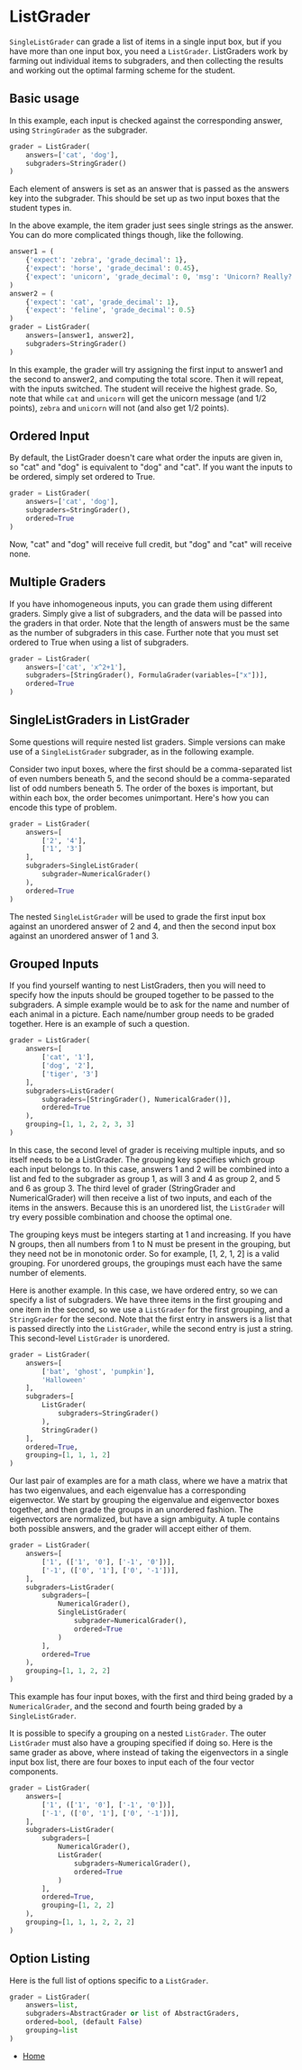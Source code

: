 # ListGrader

`SingleListGrader` can grade a list of items in a single input box, but if you have more than one input box, you need a `ListGrader`. ListGraders work by farming out individual items to subgraders, and then collecting the results and working out the optimal farming scheme for the student.


## Basic usage

In this example, each input is checked against the corresponding answer, using `StringGrader` as the subgrader.

```python
grader = ListGrader(
    answers=['cat', 'dog'],
    subgraders=StringGrader()
)
```

Each element of answers is set as an answer that is passed as the answers key into the subgrader. This should be set up as two input boxes that the student types in.

In the above example, the item grader just sees single strings as the answer. You can do more complicated things though, like the following.

```python
answer1 = (
    {'expect': 'zebra', 'grade_decimal': 1},
    {'expect': 'horse', 'grade_decimal': 0.45},
    {'expect': 'unicorn', 'grade_decimal': 0, 'msg': 'Unicorn? Really?'}
)
answer2 = (
    {'expect': 'cat', 'grade_decimal': 1},
    {'expect': 'feline', 'grade_decimal': 0.5}
)
grader = ListGrader(
    answers=[answer1, answer2],
    subgraders=StringGrader()
)
```
In this example, the grader will try assigning the first input to answer1 and the second to answer2, and computing the total score. Then it will repeat, with the inputs switched. The student will receive the highest grade. So, note that while `cat` and `unicorn` will get the unicorn message (and 1/2 points), `zebra` and `unicorn` will not (and also get 1/2 points).


## Ordered Input

By default, the ListGrader doesn't care what order the inputs are given in, so "cat" and "dog" is equivalent to "dog" and "cat". If you want the inputs to be ordered, simply set ordered to True.

```python
grader = ListGrader(
    answers=['cat', 'dog'],
    subgraders=StringGrader(),
    ordered=True
)
```

Now, "cat" and "dog" will receive full credit, but "dog" and "cat" will receive none.


## Multiple Graders

If you have inhomogeneous inputs, you can grade them using different graders. Simply give a list of subgraders, and the data will be passed into the graders in that order. Note that the length of answers must be the same as the number of subgraders in this case. Further note that you must set ordered to True when using a list of subgraders.

```python
grader = ListGrader(
    answers=['cat', 'x^2+1'],
    subgraders=[StringGrader(), FormulaGrader(variables=["x"])],
    ordered=True
)
```


## SingleListGraders in ListGrader

Some questions will require nested list graders. Simple versions can make use of a `SingleListGrader` subgrader, as in the following example.

Consider two input boxes, where the first should be a comma-separated list of even numbers beneath 5, and the second should be a comma-separated list of odd numbers beneath 5. The order of the boxes is important, but within each box, the order becomes unimportant. Here's how you can encode this type of problem.

```python
grader = ListGrader(
    answers=[
        ['2', '4'],
        ['1', '3']
    ],
    subgraders=SingleListGrader(
        subgrader=NumericalGrader()
    ),
    ordered=True
)
```

The nested `SingleListGrader` will be used to grade the first input box against an unordered answer of 2 and 4, and then the second input box against an unordered answer of 1 and 3.


## Grouped Inputs

If you find yourself wanting to nest ListGraders, then you will need to specify how the inputs should be grouped together to be passed to the subgraders. A simple example would be to ask for the name and number of each animal in a picture. Each name/number group needs to be graded together. Here is an example of such a question.

```python
grader = ListGrader(
    answers=[
        ['cat', '1'],
        ['dog', '2'],
        ['tiger', '3']
    ],
    subgraders=ListGrader(
        subgraders=[StringGrader(), NumericalGrader()],
        ordered=True
    ),
    grouping=[1, 1, 2, 2, 3, 3]
)
```

In this case, the second level of grader is receiving multiple inputs, and so itself needs to be a ListGrader. The grouping key specifies which group each input belongs to. In this case, answers 1 and 2 will be combined into a list and fed to the subgrader as group 1, as will 3 and 4 as group 2, and 5 and 6 as group 3. The third level of grader (StringGrader and NumericalGrader) will then receive a list of two inputs, and each of the items in the answers. Because this is an unordered list, the `ListGrader` will try every possible combination and choose the optimal one.

The grouping keys must be integers starting at 1 and increasing. If you have N groups, then all numbers from 1 to N must be present in the grouping, but they need not be in monotonic order. So for example, [1, 2, 1, 2] is a valid grouping. For unordered groups, the groupings must each have the same number of elements.

Here is another example. In this case, we have ordered entry, so we can specify a list of subgraders. We have three items in the first grouping and one item in the second, so we use a `ListGrader` for the first grouping, and a `StringGrader` for the second. Note that the first entry in answers is a list that is passed directly into the `ListGrader`, while the second entry is just a string. This second-level `ListGrader` is unordered.

```python
grader = ListGrader(
    answers=[
        ['bat', 'ghost', 'pumpkin'],
        'Halloween'
    ],
    subgraders=[
        ListGrader(
            subgraders=StringGrader()
        ),
        StringGrader()
    ],
    ordered=True,
    grouping=[1, 1, 1, 2]
)
```

Our last pair of examples are for a math class, where we have a matrix that has two eigenvalues, and each eigenvalue has a corresponding eigenvector. We start by grouping the eigenvalue and eigenvector boxes together, and then grade the groups in an unordered fashion. The eigenvectors are normalized, but have a sign ambiguity. A tuple contains both possible answers, and the grader will accept either of them.

```python
grader = ListGrader(
    answers=[
        ['1', (['1', '0'], ['-1', '0'])],
        ['-1', (['0', '1'], ['0', '-1'])],
    ],
    subgraders=ListGrader(
        subgraders=[
            NumericalGrader(),
            SingleListGrader(
                subgrader=NumericalGrader(),
                ordered=True
            )
        ],
        ordered=True
    ),
    grouping=[1, 1, 2, 2]
)
```

This example has four input boxes, with the first and third being graded by a `NumericalGrader`, and the second and fourth being graded by a `SingleListGrader`.

It is possible to specify a grouping on a nested `ListGrader`. The outer `ListGrader` must also have a grouping specified if doing so. Here is the same grader as above, where instead of taking the eigenvectors in a single input box list, there are four boxes to input each of the four vector components.

```python
grader = ListGrader(
    answers=[
        ['1', (['1', '0'], ['-1', '0'])],
        ['-1', (['0', '1'], ['0', '-1'])],
    ],
    subgraders=ListGrader(
        subgraders=[
            NumericalGrader(),
            ListGrader(
                subgraders=NumericalGrader(),
                ordered=True
            )
        ],
        ordered=True,
        grouping=[1, 2, 2]
    ),
    grouping=[1, 1, 1, 2, 2, 2]
)
```


## Option Listing

Here is the full list of options specific to a `ListGrader`.
```python
grader = ListGrader(
    answers=list,
    subgraders=AbstractGrader or list of AbstractGraders,
    ordered=bool, (default False)
    grouping=list
)
```


- [Home](README.md)
